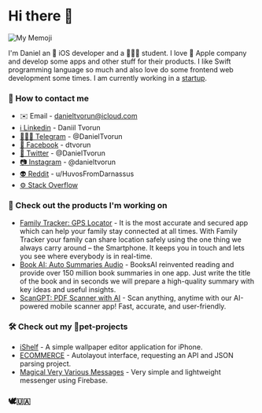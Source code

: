 # Hi there 👋

![My Memoji](https://user-images.githubusercontent.com/58942445/192097547-fa9810c8-d907-48a7-a0f9-640e900934e4.png)


I'm Daniel an 🔨 iOS developer and a 👨🏻‍💻 student. I love 🍏 Apple company and develop some apps and other stuff for their products. I like Swift programming language so much and also love do some frontend web development some times. I am currently working in a [startup](https://github.com/Clean-Apps-Inc).


### 💬 How to contact me
- ✉️ Email - danieltvorun@icloud.com
- [ℹ️ Linkedin](https://www.linkedin.com/in/daniiltvorun) - Daniil Tvorun
- [🧑🏻‍💻 Telegram](https://t.me/DanielTvorun) - @DanielTvorun
- [👤 Facebook](https://www.facebook.com/dtvorun) - dtvorun
- [🐥 Twitter](https://twitter.com/DanielTvorun) - @DanielTvorun
- [📷 Instagram](https://www.instagram.com/danieltvorun) - @danieltvorun
- [👽 Reddit](https://www.reddit.com/user/HuvosFromDarnassus) - u/HuvosFromDarnassus
- [⚙️ Stack Overflow](https://stackoverflow.com/users/19402122/daniel-tvorun)


### 🍏 Check out the products I'm working on
- [Family Tracker: GPS Locator](https://apps.apple.com/us/app/family-tracker-gps-locator/id1610395201) - It is the most accurate and secured app which can help your family stay connected at all times. With Family Tracker your family can share location safely using the one thing we always carry around – the Smartphone. It keeps you in touch and lets you see where everybody is in real-time.
- [Book AI: Auto Summaries Audio](https://apps.apple.com/app/id1665356140) - BooksAI reinvented reading and provide over 150 million book summaries in one app. Just write the title of the book and in seconds we will prepare a high-quality summary with key ideas and useful insights.
- [ScanGPT: PDF Scanner with AI](https://apps.apple.com/app/id1673568397) - Scan anything, anytime with our AI-powered mobile scanner app! Fast, accurate, and user-friendly.


### 🛠 Check out my 🐶pet-projects
- [iShelf](https://github.com/HuvosFromDarnassus/iShelf) - A simple wallpaper editor application for iPhone.
- [ECOMMERCE](https://github.com/HuvosFromDarnassus/ECOMMERCE) - Autolayout interface, requesting an API and JSON parsing project.
- [Magical Very Various Messages](https://github.com/HuvosFromDarnassus/Magical-Very-Various-Messages) - Very simple and lightweight messenger using Firebase.


### 🕊🇺🇦
